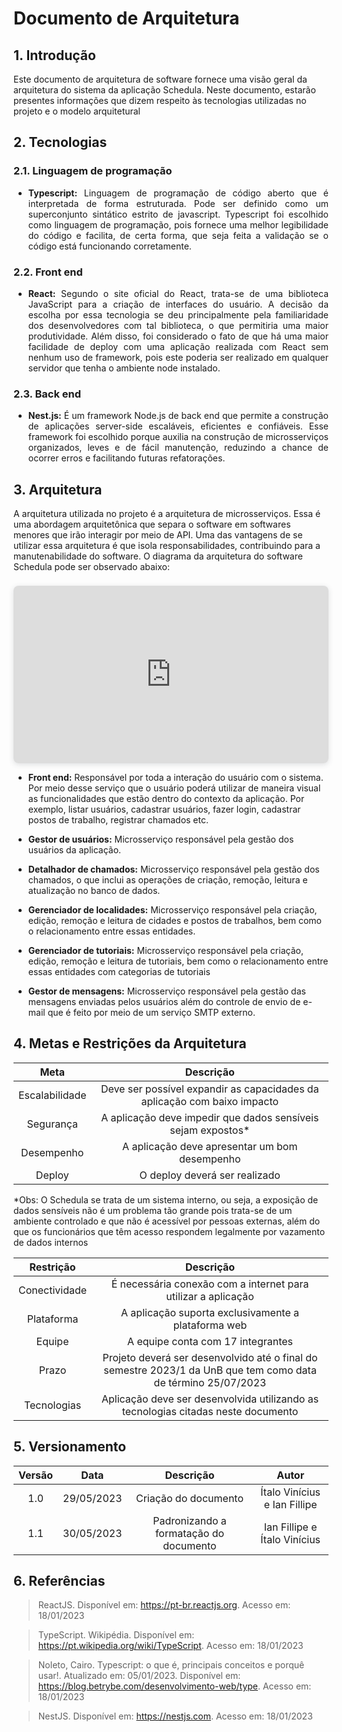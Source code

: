 # Documento de Arquitetura

## 1.  Introdução

Este documento de arquitetura de software fornece uma visão geral da arquitetura do sistema da aplicação Schedula. Neste documento, estarão presentes informações que dizem respeito às tecnologias utilizadas no projeto e o modelo arquitetural

## 2. Tecnologias

### 2.1. Linguagem de programação

* <p style="text-align: justify"><b>Typescript:</b> Linguagem de programação de código aberto que é interpretada de forma estruturada. Pode ser definido como um superconjunto sintático estrito de javascript. Typescript foi escolhido como linguagem de programação, pois fornece uma melhor legibilidade do código e facilita, de certa forma, que seja feita a validação se o código está funcionando corretamente.
</p>

### 2.2. Front end 

* <p style="text-align: justify"><b>React:</b> Segundo o site oficial do React, trata-se de uma biblioteca JavaScript para a criação de interfaces do usuário. A decisão da escolha por essa tecnologia se deu principalmente pela familiaridade dos desenvolvedores com tal biblioteca, o que permitiria uma maior produtividade. Além disso, foi considerado o fato de que há uma maior facilidade de deploy com uma aplicação realizada com React sem nenhum uso de framework, pois este poderia ser realizado em qualquer servidor que tenha o ambiente node instalado. 
</p>

### 2.3. Back end

* <p style="text-align: justify"><b>Nest.js:</b> É um framework Node.js de back end que permite a construção de aplicações server-side escaláveis, eficientes e confiáveis. Esse framework foi escolhido porque auxilia na construção de microsserviços organizados, leves e de fácil manutenção, reduzindo a chance de ocorrer erros e facilitando futuras refatorações.
</p>

## 3. Arquitetura

A arquitetura utilizada no projeto é a arquitetura de microsserviços. Essa é uma abordagem arquitetônica que separa o software em softwares menores que irão interagir por meio de API. Uma das vantagens de se utilizar essa arquitetura é que isola responsabilidades, contribuindo para a manutenabilidade do software. O diagrama da arquitetura do software Schedula pode ser observado abaixo: 

<div style="position: relative; width: 100%; height: 0; padding-top: 56.2500%;
 padding-bottom: 0; box-shadow: 0 2px 8px 0 rgba(63,69,81,0.16); margin-top: 1.6em; margin-bottom: 0.9em; overflow: hidden;
 border-radius: 8px; will-change: transform;">
  <iframe loading="lazy" style="position: absolute; width: 100%; height: 100%; top: 0; left: 0; border: none; padding: 0;margin: 0;"
    src="https:&#x2F;&#x2F;www.canva.com&#x2F;design&#x2F;DAFkUpjbiYA&#x2F;view?embed" allowfullscreen="allowfullscreen" allow="fullscreen">
  </iframe>
</div>

* <b>Front end:</b> Responsável por toda a interação do usuário com o sistema. Por meio desse serviço que o usuário poderá utilizar de maneira visual as funcionalidades que estão dentro do contexto da aplicação. Por exemplo, listar usuários, cadastrar usuários, fazer login, cadastrar postos de trabalho, registrar chamados etc. 
</b>

* <b>Gestor de usuários:</b> Microsserviço responsável pela gestão dos usuários da aplicação. 
</b>

* <b>Detalhador de chamados:</b> Microsserviço responsável pela gestão dos chamados, o que inclui as operações de criação, remoção, leitura e atualização no banco de dados.  
</b>

* <b>Gerenciador de localidades:</b> Microsserviço responsável pela criação, edição, remoção e leitura de cidades e postos de trabalhos, bem como o relacionamento entre essas entidades.
</b>

* <b>Gerenciador de tutoriais:</b> Microsserviço responsável pela criação, edição, remoção e leitura de tutoriais, bem como o relacionamento entre essas entidades com categorias de tutoriais
</b>

* <b>Gestor de mensagens:</b> Microsserviço responsável pela gestão das mensagens enviadas pelos usuários além do controle de envio de e-mail que é feito por meio de um serviço SMTP externo.
</b>


## 4. Metas e Restrições da Arquitetura 

| Meta | Descrição |
| :--: | :-------: |
| Escalabilidade | Deve ser possível expandir as capacidades da aplicação com baixo impacto |
| Segurança | A aplicação deve impedir que dados sensíveis sejam expostos* |
| Desempenho | A aplicação deve apresentar um bom desempenho |
| Deploy | O deploy deverá ser realizado |

*Obs: O Schedula se trata de um sistema interno, ou seja, a exposição de dados sensíveis não é um problema tão grande pois trata-se de um ambiente controlado e que não é acessível por pessoas externas, além do que os funcionários que têm acesso respondem legalmente por vazamento de dados internos

| Restrição | Descrição |
| :-------: | :-------: |
| Conectividade | É necessária conexão com a internet para utilizar a aplicação |
| Plataforma | A aplicação suporta exclusivamente a plataforma web |
| Equipe | A equipe conta com 17 integrantes |
| Prazo |  Projeto deverá ser desenvolvido até o final do semestre 2023/1 da UnB que tem como data de término 25/07/2023
| Tecnologias | Aplicação deve ser desenvolvida utilizando as tecnologias citadas neste documento |


## 5. Versionamento

<center>

| Versão | Data | Descrição | Autor | 
| :--------: | :--------: | :--------: | :----:
| 1.0 | 29/05/2023 | Criação do documento | Ítalo Vinícius e Ian Fillipe|
| 1.1 | 30/05/2023 | Padronizando a formatação do documento | Ian Fillipe e Ítalo Vinícius |

</center>

## 6. Referências

> ReactJS. Disponível em: https://pt-br.reactjs.org. Acesso em: 18/01/2023

> TypeScript. Wikipédia. Disponível em: https://pt.wikipedia.org/wiki/TypeScript. Acesso em: 18/01/2023

> Noleto, Cairo. Typescript: o que é, principais conceitos e porquê usar!. Atualizado em: 05/01/2023. Disponível em: https://blog.betrybe.com/desenvolvimento-web/type. Acesso em: 18/01/2023

> NestJS. Disponível em: https://nestjs.com. Acesso em: 18/01/2023
